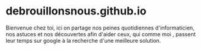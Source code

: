 # debrouillonsnous.github.io
Bienvenue chez toi, ici on partage nos peines quotidiennes d'informaticien, nos astuces et nos découvertes afin d'aider ceux,  qui comme moi , passent leur temps sur google à la recherche d'une meilleure solution.
